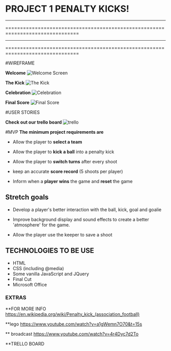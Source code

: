 # PROJECT 1 PENALTY KICKS!


*******************************************************************************
===============================================================================
*******************************************************************************
===============================================================================





#WIREFRAME

**Welcome**
![Welcome Screen](http://i.imgur.com/gdIKImY.jpg)

**The Kick**
![The Kick](http://i.imgur.com/ry27oj8.jpg)

**Celebration**
![Celebration](http://i.imgur.com/WRIj8II.jpg)

**Final Score**
![Final Score](http://i.imgur.com/AzCsdWv.jpg)


#USER STORIES

**Check out our trello board**
 ![trello](https://trello.com/b/lbkkZHK9/wdi43-project1-penaltykicks)




#MVP
**The minimum project requirements are**
	
  - Allow the player to **select a team**
  
  - Allow the player to **kick a ball** into a penalty kick
  
  - Allow the player to **switch turns** after every shoot
  
  - keep an accurate **score record** (5 shoots per player)
  - Inform when a **player wins** the game and **reset** the game


## Stretch goals

- Develop a player's better interaction with the ball, kick, goal and goalie

- Improve background display and sound effects to create a better 'atmosphere' for
  the game.
  
- Allow the player use the keeper to save a shoot


## TECHNOLOGIES TO BE USE

- HTML
- CSS (including @media)
- Some vanilla JavaScript and JQuery
- Final Cut
- Microsoft Office


### EXTRAS
 **FOR MORE INFO https://en.wikipedia.org/wiki/Penalty_kick_(association_football)

 **lego https://www.youtube.com/watch?v=a1gWemn7O70&t=15s

 ** broadcast https://www.youtube.com/watch?v=4r4Dyc7d2To

 **TRELLO BOARD
